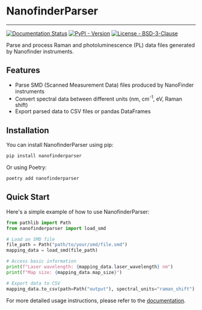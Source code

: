 # NanofinderParser

----

[![Documentation Status](https://readthedocs.org/projects/nanofinderparser/badge/?version=stable)](https://nanofinderparser.readthedocs.io/en/stable/)
[![PyPI - Version](<https://img.shields.io/pypi/v/nanofinderparser.svg?logo=pypi&label=PyPI&logoColor=gold>)](<https://pypi.python.org/pypi/nanofinderparser>)
[![License - BSD-3-Clause](<https://img.shields.io/pypi/l/nanofinderparser.svg>)](<https://spdx.org/licenses/BSD-3-Clause.html>)

Parse and process Raman and photoluminescence (PL) data files generated by Nanofinder instruments.




## Features

- Parse SMD (Scanned Measurement Data) files produced by NanoFinder instruments
- Convert spectral data between different units (nm, cm<sup>-1</sup>, eV, Raman shift)
- Export parsed data to CSV files or pandas DataFrames

## Installation

You can install NanofinderParser using pip:

```bash
pip install nanofinderparser
```

Or using Poetry:

```bash
poetry add nanofinderparser
```

## Quick Start

Here's a simple example of how to use NanofinderParser:

```python
from pathlib import Path
from nanofinderparser import load_smd

# Load an SMD file
file_path = Path("path/to/your/smd/file.smd")
mapping_data = load_smd(file_path)

# Access basic information
print(f"Laser wavelength: {mapping_data.laser_wavelength} nm")
print(f"Map size: {mapping_data.map_size}")

# Export data to CSV
mapping_data.to_csv(path=Path("output"), spectral_units="raman_shift")
```

For more detailed usage instructions, please refer to the [documentation](https://nanofinderparser.readthedocs.io/).


